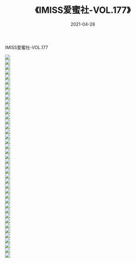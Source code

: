 ﻿---
layout: post
title:  《IMISS爱蜜社-VOL.177》
date:   2021-04-28
img: http://img.660000.xyz/Sharelink/网络美图/2021/IMISS爱蜜社-VOL.177/000.jpg
categories: [美女, 清纯, 唯美]
---

IMISS爱蜜社-VOL.177

  ![](http://img.660000.xyz/Sharelink/网络美图/2021/IMISS爱蜜社-VOL.177/001.jpg) <br> ![](http://img.660000.xyz/Sharelink/网络美图/2021/IMISS爱蜜社-VOL.177/002.jpg) <br> ![](http://img.660000.xyz/Sharelink/网络美图/2021/IMISS爱蜜社-VOL.177/003.jpg) <br> ![](http://img.660000.xyz/Sharelink/网络美图/2021/IMISS爱蜜社-VOL.177/004.jpg) <br> ![](http://img.660000.xyz/Sharelink/网络美图/2021/IMISS爱蜜社-VOL.177/005.jpg) <br> ![](http://img.660000.xyz/Sharelink/网络美图/2021/IMISS爱蜜社-VOL.177/006.jpg) <br> ![](http://img.660000.xyz/Sharelink/网络美图/2021/IMISS爱蜜社-VOL.177/007.jpg) <br> ![](http://img.660000.xyz/Sharelink/网络美图/2021/IMISS爱蜜社-VOL.177/008.jpg) <br> ![](http://img.660000.xyz/Sharelink/网络美图/2021/IMISS爱蜜社-VOL.177/009.jpg) <br> ![](http://img.660000.xyz/Sharelink/网络美图/2021/IMISS爱蜜社-VOL.177/010.jpg) <br> ![](http://img.660000.xyz/Sharelink/网络美图/2021/IMISS爱蜜社-VOL.177/011.jpg) <br> ![](http://img.660000.xyz/Sharelink/网络美图/2021/IMISS爱蜜社-VOL.177/012.jpg) <br> ![](http://img.660000.xyz/Sharelink/网络美图/2021/IMISS爱蜜社-VOL.177/013.jpg) <br> ![](http://img.660000.xyz/Sharelink/网络美图/2021/IMISS爱蜜社-VOL.177/014.jpg) <br> ![](http://img.660000.xyz/Sharelink/网络美图/2021/IMISS爱蜜社-VOL.177/015.jpg) <br> ![](http://img.660000.xyz/Sharelink/网络美图/2021/IMISS爱蜜社-VOL.177/016.jpg) <br> ![](http://img.660000.xyz/Sharelink/网络美图/2021/IMISS爱蜜社-VOL.177/017.jpg) <br> ![](http://img.660000.xyz/Sharelink/网络美图/2021/IMISS爱蜜社-VOL.177/018.jpg) <br> ![](http://img.660000.xyz/Sharelink/网络美图/2021/IMISS爱蜜社-VOL.177/019.jpg) <br> ![](http://img.660000.xyz/Sharelink/网络美图/2021/IMISS爱蜜社-VOL.177/020.jpg) <br> ![](http://img.660000.xyz/Sharelink/网络美图/2021/IMISS爱蜜社-VOL.177/021.jpg) <br> ![](http://img.660000.xyz/Sharelink/网络美图/2021/IMISS爱蜜社-VOL.177/022.jpg) <br> ![](http://img.660000.xyz/Sharelink/网络美图/2021/IMISS爱蜜社-VOL.177/023.jpg) <br> ![](http://img.660000.xyz/Sharelink/网络美图/2021/IMISS爱蜜社-VOL.177/024.jpg) <br> ![](http://img.660000.xyz/Sharelink/网络美图/2021/IMISS爱蜜社-VOL.177/025.jpg) <br> ![](http://img.660000.xyz/Sharelink/网络美图/2021/IMISS爱蜜社-VOL.177/026.jpg) <br> ![](http://img.660000.xyz/Sharelink/网络美图/2021/IMISS爱蜜社-VOL.177/027.jpg) <br> ![](http://img.660000.xyz/Sharelink/网络美图/2021/IMISS爱蜜社-VOL.177/028.jpg) <br> ![](http://img.660000.xyz/Sharelink/网络美图/2021/IMISS爱蜜社-VOL.177/029.jpg) <br> ![](http://img.660000.xyz/Sharelink/网络美图/2021/IMISS爱蜜社-VOL.177/030.jpg) <br> ![](http://img.660000.xyz/Sharelink/网络美图/2021/IMISS爱蜜社-VOL.177/031.jpg) <br> ![](http://img.660000.xyz/Sharelink/网络美图/2021/IMISS爱蜜社-VOL.177/032.jpg) <br> ![](http://img.660000.xyz/Sharelink/网络美图/2021/IMISS爱蜜社-VOL.177/033.jpg) <br> ![](http://img.660000.xyz/Sharelink/网络美图/2021/IMISS爱蜜社-VOL.177/034.jpg) <br> ![](http://img.660000.xyz/Sharelink/网络美图/2021/IMISS爱蜜社-VOL.177/035.jpg) <br> ![](http://img.660000.xyz/Sharelink/网络美图/2021/IMISS爱蜜社-VOL.177/036.jpg) <br> ![](http://img.660000.xyz/Sharelink/网络美图/2021/IMISS爱蜜社-VOL.177/037.jpg) <br> ![](http://img.660000.xyz/Sharelink/网络美图/2021/IMISS爱蜜社-VOL.177/038.jpg) <br> ![](http://img.660000.xyz/Sharelink/网络美图/2021/IMISS爱蜜社-VOL.177/039.jpg) <br> ![](http://img.660000.xyz/Sharelink/网络美图/2021/IMISS爱蜜社-VOL.177/040.jpg) <br> ![](http://img.660000.xyz/Sharelink/网络美图/2021/IMISS爱蜜社-VOL.177/041.jpg) <br>
